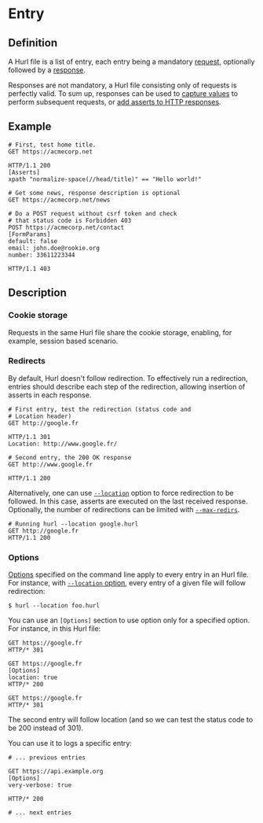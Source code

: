 # Entry

## Definition

A Hurl file is a list of entry, each entry being a mandatory [request], optionally followed by a [response].

Responses are not mandatory, a Hurl file consisting only of requests is perfectly valid. To sum up, responses can be used
to [capture values] to perform subsequent requests, or [add asserts to HTTP responses].

## Example

```hurl
# First, test home title.
GET https://acmecorp.net

HTTP/1.1 200
[Asserts]
xpath "normalize-space(//head/title)" == "Hello world!"

# Get some news, response description is optional
GET https://acmecorp.net/news

# Do a POST request without csrf token and check
# that status code is Forbidden 403
POST https://acmecorp.net/contact
[FormParams]
default: false
email: john.doe@rookie.org
number: 33611223344

HTTP/1.1 403
```

## Description

### Cookie storage

Requests in the same Hurl file share the cookie storage, enabling, for example, session based scenario.

### Redirects

By default, Hurl doesn't follow redirection. To effectively run a redirection, entries should describe each step
of the redirection, allowing insertion of asserts in each response.

```hurl
# First entry, test the redirection (status code and
# Location header)
GET http://google.fr

HTTP/1.1 301
Location: http://www.google.fr/

# Second entry, the 200 OK response
GET http://www.google.fr

HTTP/1.1 200
```

Alternatively, one can use [`--location`] option to force redirection
to be followed. In this case, asserts are executed on the last received response. Optionally, the number of
redirections can be limited with [`--max-redirs`].

```hurl
# Running hurl --location google.hurl
GET http://google.fr
HTTP/1.1 200
```

### Options

[Options] specified on the command line apply to every entry in an Hurl file. For instance, with [`--location` option], 
every entry of a given file will follow redirection:

```shell
$ hurl --location foo.hurl
```

You can use an `[Options]` section to use option only for a specified option. For instance, in this Hurl file:

```hurl
GET https://google.fr
HTTP/* 301

GET https://google.fr
[Options]
location: true
HTTP/* 200

GET https://google.fr
HTTP/* 301
```

The second entry will follow location (and so we can test the status code to be 200 instead of 301).

You can use it to logs a specific entry:

```hurl
# ... previous entries

GET https://api.example.org
[Options]
very-verbose: true

HTTP/* 200

# ... next entries
```

[request]: /docs/request.md
[response]: /docs/response.md
[capture values]: /docs/capturing-response.md
[add asserts to HTTP responses]: /docs/asserting-response.md
[`--location`]: /docs/manual-page.md#location
[`--max-redirs`]: /docs/manual-page.md#max-redirs
[Options]: /docs/man-page.html#options
[`--location` option]: /docs/man-page.html#location
